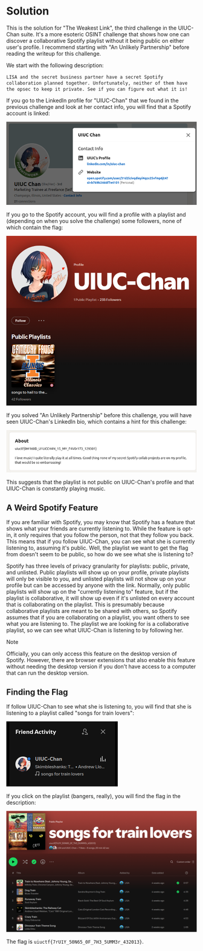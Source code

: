 # Solution

This is the solution for "The Weakest Link", the third challenge in the UIUC-Chan suite. It's a more esoteric OSINT challenge that shows how one can discover a collaborative Spotify playlist without it being public on either user's profile. I recommend starting with "An Unlikely Partnership" before reading the writeup for this challenge.

We start with the following description:

```
LISA and the secret business partner have a secret Spotify collaboration planned together. Unfortunately, neither of them have the opsec to keep it private. See if you can figure out what it is!
```

If you go to the LinkedIn profile for "UIUC-Chan" that we found in the previous challenge and look at her contact info, you will find that a Spotify account is linked:

![UIUC-Chan's contact info, with a Spotify account linked](image.png)

If you go to the Spotify account, you will find a profile with a playlist and (depending on when you solve the challenge) some followers, none of which contain the flag:

![UIUC-Chan's Spotify profile](image-1.png)

If you solved "An Unlikely Partnership" before this challenge, you will have seen UIUC-Chan's LinkedIn bio, which contains a hint for this challenge:

!["I love music! I quite literally play it at all times. Good thing none of my secret Spotify collab projects are on my profile, that would be so embarrassing!"](image-2.png)

This suggests that the playlist is not public on UIUC-Chan's profile and that UIUC-Chan is constantly playing music. 

## A Weird Spotify Feature

If you are familiar with Spotify, you may know that Spotify has a feature that shows what your friends are currently listening to. While the feature is opt-in, it only requires that you follow the person, not that they follow you back. This means that if you follow UIUC-Chan, you can see what she is currently listening to, assuming it's public. Well, the playlist we want to get the flag from doesn't seem to be public, so how do we see what she is listening to?

Spotify has three levels of privacy granularity for playlists: public, private, and unlisted. Public playlists will show up on your profile, private playlists will only be visible to you, and unlisted playlists will not show up on your profile but can be accessed by anyone with the link. Normally, only public playlists will show up on the "currently listening to" feature, but if the playlist is collaborative, it will show up even if it's unlisted on every account that is collaborating on the playlist. This is presumably because collaborative playlists are meant to be shared with others, so Spotify assumes that if you are collaborating on a playlist, you want others to see what you are listening to. The playlist we are looking for is a collaborative playlist, so we can see what UIUC-Chan is listening to by following her.

> [!NOTE] 
> Officially, you can only access this feature on the desktop version of Spotify. However, there are browser extensions that also enable this feature without needing the desktop version if you don't have access to a computer that can run the desktop version.

## Finding the Flag

If follow UIUC-Chan to see what she is listening to, you will find that she is listening to a playlist called "songs for train lovers":

![Friend activity, including a song playing from a playlist called "songs for train lovers"](image-4.png)

If you click on the playlist (bangers, really), you will find the flag in the description:

![Playlist with the flag "uiuctf{7rU1Y_50N65_0F_7H3_5UMM3r_432013}"](image-3.png)

The flag is `uiuctf{7rU1Y_50N65_0F_7H3_5UMM3r_432013}`.
